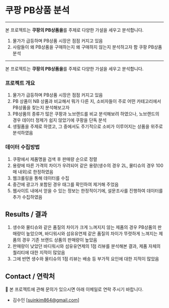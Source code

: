 # 쿠팡 PB상품 분석 
---

본 프로젝트는 **쿠팡의 PB상품을**를 주제로 다양한 가설을 세우고 분석합니다. 
1. 물가가 급등하며 PB상품 시장은 점점 커지고 있음
2. 사람들이 왜 PB상품을 구매하는지 왜 구매하지 않는지 분석하고자 함 쿠팡 PB상품 분석 
---

본 프로젝트는 **쿠팡의 PB상품을**를 주제로 다양한 가설을 세우고 분석합니다. 

### 프로젝트 개요
1. 물가가 급등하며 PB상품 시장은 점점 커지고 있음
2. PB 상품이 NB 상품과 비교해서 뭐가 다른 지, 소비자들이 주로 어떤 카테고리에서 PB상품을 찾는지 분석해보고자 
3. PB상품의 종류가 많은 쿠팡과 노브랜드를 비교 분석해보려 하였으나, 노브랜드의 경우 데이터 정제가 쉽지 않았기에 쿠팡을 단독 분석
4. 생필품을 주제로 하였고, 그 중에서도 주기적으로 소비가 이루어지는 상품을 위주로 분석하였음


### 데이터 수집방법
1. 쿠팡에서 제품명을 검색 후 판매량 순으로 정렬
2. 용량에 따른 가격의 차이가 우려되어 같은 용량(생수의 경우 2L, 물티슈의 경우 100매 내외)로 한정하였음
3. 웹크롤링을 통해 데이터를 수집
4. 중간에 광고가 포함된 경우 태그를 확인하여 제거해 주었음
5. 웹사이트 내에서 얻을 수 있는 정보는 한정적이기에, 설문조사를 진행하여 데이터를 추가 수집하였음


## Results / 결과
1. 생수와 물티슈와 같은 품질의 차이가 크게 느껴지지 않는 제품의 경우 PB상품의 판매량이 높았으며, 바디워시와 섬유유연제 같은 품질의 차이가 뚜렷하게 느껴지는 제품의 경우 기존 브랜드 상품의 판매량이 높았음
2. 판매량이 낮았던 바디워시와 섬유유연제의 1점 리뷰를 분석해본 결과, 제품 자체의 퀄리티에 대한 지적이 많았음
3. 그에 반면 생수와 물티슈의 1점 리뷰는 배송 등 부가적 요인에 대한 지적이 많았음

## Contact / 연락처
💼 본 프로젝트에 관해 문의가 있으시면 아래 이메일로 연락 주시기 바랍니다.
- 김수인 [suinkim864@gmail.com]
